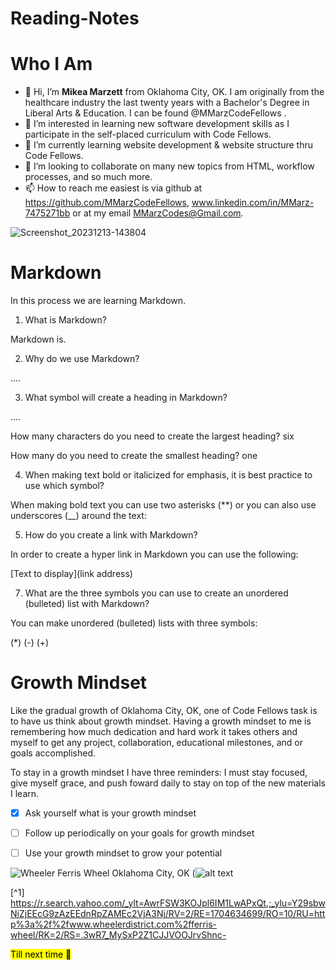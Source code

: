 # Reading-Notes
# **Who I Am**
- 👋 Hi, I’m **Mikea Marzett** from Oklahoma City, OK. I am originally from the healthcare industry the last twenty years with a Bachelor's Degree in Liberal Arts & Education. I can be found @MMarzCodeFellows .
- 👀 I’m interested in learning new software development skills as I participate in the self-placed
 curriculum with Code Fellows.
- 🌱 I’m currently learning website development & website structure thru Code Fellows. 
- 💞️ I’m looking to collaborate on many new topics from HTML, workflow processes, and so much more.
- 📫 How to reach me easiest is via github at https://github.com/MMarzCodeFellows, www.linkedin.com/in/MMarz-7475271bb or at my email MMarzCodes@Gmail.com.
  
 ![Screenshot_20231213-143804](https://github.com/MMarzCodeFellows/MMarzCodeFellows/assets/155282209/2bc90db6-c5bf-4fcc-9e97-b96186fc7ea0)
# **Markdown**
In this process we are learning Markdown.
1. What is Markdown?

Markdown is.

2. Why do we use Markdown?

....

3. What symbol will create a heading in Markdown?

....

How many characters do you need to create the largest heading? six

How many do you need to create the smallest heading? one

4. When making text bold or italicized for emphasis, it is best practice to use which symbol?

When making bold text you can use two asterisks (**) or you can also use underscores (__) around the text:

5. How do you create a link with Markdown?

In order to create a hyper link in Markdown you can use the following:

[Text to display](link address)

7. What are the three symbols you can use to create an unordered (bulleted) list with Markdown?

You can make unordered (bulleted) lists with three symbols:

(*)
(-)
(+)

# **Growth Mindset**  
Like the gradual growth of Oklahoma City, OK, one of Code Fellows task is to have us think about growth mindset. Having a growth mindset to me is remembering how much dedication and hard work it takes others and myself to get any project, collaboration, educational milestones, and or goals accomplished. 

To stay in a growth mindset I have three reminders: I must stay focused, give myself grace, and push foward daily to stay on top of the new materials I learn.

-[x] Ask yourself what is your growth mindset

-[ ] Follow up periodically on your goals for growth mindset

-[ ] Use your growth mindset to grow your potential

![Wheeler Ferris Wheel Oklahoma City, OK](https://github.com/MMarzCodeFellows/reading-notes/assets/155282209/aa55ca97-2b21-4728-a1e3-00101fb4933b)
(![alt text](https://www.wheelerdistrict.com/visit/)

[^1] https://r.search.yahoo.com/_ylt=AwrFSW3KOJpl6IM1LwAPxQt.;_ylu=Y29sbwNiZjEEcG9zAzEEdnRpZAMEc2VjA3Nj/RV=2/RE=1704634699/RO=10/RU=http%3a%2f%2fwww.wheelerdistrict.com%2fferris-wheel/RK=2/RS=.3wR7_MySxP2Z1CJJVOOJrvShnc-

<!---
MMarzCodeFellows/MMarzCodeFellows is a ✨ special ✨ repository because its `README.md` (this file) appears on your GitHub profile.
You can click the Preview link to take a look at your changes.
--->

<mark>Till next time<mark> :wave:
